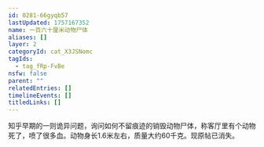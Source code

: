 ```yaml
---
id: 0281-66gyqb57
lastUpdated: 1757167352
name: 一百六十厘米动物尸体
aliases: []
layer: 2
categoryId: cat_X3JSNomc
tagIds:
  - tag_fRp-FvBe
nsfw: false
parent: ""
relatedEntries: []
timelineEvents: []
titledLinks: []
---
```


知乎早期的一则诡异问题，询问如何不留痕迹的销毁动物尸体，称客厅里有个动物死了，喷了很多血。动物身长1.6米左右，质量大约60千克。现原帖已消失。